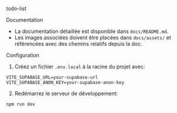 todo-list

Documentation

- La documentation détaillée est disponible dans `docs/README.md`.
- Les images associées doivent être placées dans `docs/assets/` et référencées avec des chemins relatifs depuis la doc.

Configuration

1. Créez un fichier `.env.local` à la racine du projet avec:

```
VITE_SUPABASE_URL=your-supabase-url
VITE_SUPABASE_ANON_KEY=your-supabase-anon-key
```

2. Redémarrez le serveur de développement:

```
npm run dev
```
